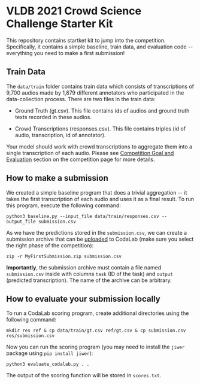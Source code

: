 # VLDB 2021 Crowd Science Challenge Starter Kit
This repository contains startket kit to jump into the competition. Specifically, it contains a simple baseline, train data, and evaluation code -- everything you need to make a first submission!

## Train Data

The `data/train` folder contains train data which consists of transcriptions of 9,700 audios made by 1,879 different annotators who participated in the data-collection process. There are two files in the train data:

- Ground Truth (gt.csv). This file contains ids of audios and ground truth texts recorded in these audios.

- Crowd Transcriptions (responses.csv). This file contains triples (id of audio, transcription, id of annotator).

Your model should work with crowd transcriptions to aggregate them into a single transcription of each audio. Please see [Competition Goal and Evaluation](https://competitions.codalab.org/competitions/30835#learn_the_details-evaluation) section on the competition page for more details.


## How to make a submission
We created a simple baseline program that does a trivial aggregation -- it takes the first transcription of each audio and uses it as a final result. To run this program, execute the following command:

`python3 baseline.py --input_file data/train/responses.csv --output_file submission.csv`

As we have the predictions stored in the `submission.csv`, we can create a submission archive that can be [uploaded](https://competitions.codalab.org/competitions/30835#participate) to CodaLab (make sure you select the right phase of the competition):

`zip -r MyFirstSubmission.zip submission.csv`

**Importantly**, the submission archive must contain a file named `submission.csv` inside with columns `task` (ID of the task) and `output` (predicted transcription). The name of the archive can be arbitrary.

## How to evaluate your submission locally

To run a CodaLab scoring program, create additional directories using the following command:

`mkdir res ref & cp data/train/gt.csv ref/gt.csv & cp submission.csv res/submission.csv`

Now you can run the scoring program (you may need to install the `jiwer` package using `pip install jiwer`):

`python3 evaluate_codalab.py . .` 

The output of the scoring function will be stored in `scores.txt`.
